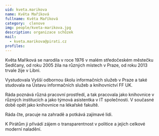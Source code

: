 ```yaml
---
uid: kveta.marikova
name: Květa Maříková
fullname: Květa Maříková
category:  clenove
img: people/kveta-marikova.jpg 
description: organizace schůzek
mail: 
  - kveta.marikova@pirati.cz
profiles:
---
```


Květa Maříková se narodila v roce 1976 v malém středočeském městečku Sedlčany, od roku 2005 žila na různých místech v Praze, od roku 2013 trvale žije v Libni.

Vystudovala Vyšší odbornou školu informačních služeb v Praze a také studovala na Ústavu informačních služeb a knihovnictví FF UK.

Ráda poznává různá pracovní prostředí, a tak pracovala jako knihovnice v různých institucích a jako týmová asistentka v IT společnosti. V současné době opět jako knihovnice na lékařské fakultě.

Ráda čte, pracuje na zahradě a potkává zajímavé lidi.

K Pirátům ji přivádí zájem o transparentnost v politice a jejich celkové moderní naladění.
